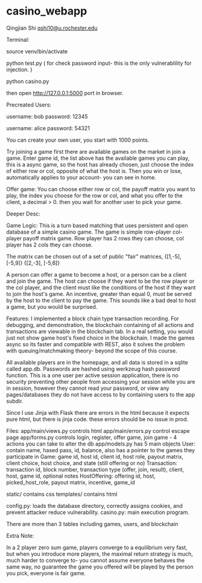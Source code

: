 # casino_webapp
Qingjian Shi
qshi10@u.rochester.edu

Terminal:

source venv/bin/activate

python test.py  ( for check password input- this is the only vulnerablility for injection. )

python casino.py

then open http://127.0.0.1:5000 port in browser.


Precreated Users: 

username: bob
password: 12345

username: alice
password: 54321

You can create your own user, you start with 1000 points. 


Try joining a game first there are available games on the market in join a game. Enter game id, 
the list above has the available games you can play, this is a async game, so the host has already chosen, 
just choose the index of either row or col, opposite of what the host is. 
Then you win or lose, automatically applies to your account- you can see in home. 

Offer game: 
You can choose either row or col, the payoff matrix you want to play, the index you choose for the row or col, 
and what you offer to the client, a decimal > 0. then you wait for another user to pick your game. 



Deeper Desc:

Game Logic:
This is a turn based matching that uses persistent and open database of a 
simple casino game. The game is simple row-player col-player payoff matrix game. 
Row player has 2 rows they can choose, col player has 2 cols they can choose. 

The matrix can be chosen out of a set of public "fair" matrices, 
{[1,-5], [-5,9]}
{[2,-3], [-5,6]}

A person can offer a game to become a host, or a person can be a client and join the game. 
The host can choose if they want to be the row player or the col player, and the client must like the
conditions of the host if they want to join the host's game. An incentive, greater than equal 0, must be 
served by the host to the client to pay the game. This sounds like a bad deal to host a game, 
but you would be surprised. 


Features: 
I implemented a block chain type transaction recording. For debugging, and demonstration, the blockchain 
containing of all actions and transactions are viewable in the blockchain tab. In a real setting, you would 
just not show game host's fixed choice in the blockchain. I made the games async so its faster and compatible with 
REST, also it solves the problem with queuing/matchmaking theory- beyond the scope of this course. 


All available players are in the homepage, and all data is stored in 
a sqlite called app.db. Passwords are hashed using werkzeug hash password function. This is a one user 
per active session application, there is no security preventing other people from accessing your session
while you are in session, however they cannot read your password, or view any pages/databases they do not 
have access to by containing users to the app subdir. 

Since I use Jinja with Flask there are errors in the html because it expects pure html, but there is jinja code. 
these errors should be no issue in prod. 


Files: 
app/main/views.py controls html
app/main/errors.py control escape page
app/forms.py controls login, register, offer game, join game - 4 actions you can take to alter the db
app/models.py has 5 main objects
User: contain name, hased pass, id, balance, also has a pointer to the games they participate in
Game: game id, host id, client id, host role, payout matrix, client choice, host choice, and state (still offering or no)
Transaction: transaction id, block number, transaction type (offer, join, result), client, host, game id, optional notes 
HostOffering: offering id, host, picked_host_role, payout matrix, incentive, game_id


static/ contains css
templates/ contains html

config.py:  loads the database directory, correctly assigns cookies, and prevent attacker reduce vulnerability. 
casino.py: main execution program. 


There are more than 3 tables including games, users, and blockchain



Extra Note:

In a 2 player zero sum game, players converge to a equilibrium very fast, but when you introduce more
players, the maximal return strategy is much, much harder to converge to- you cannot assume everyone 
behaves the same way, no guarantee the game you offered will be played by the person you pick, everyone
is fair game.







